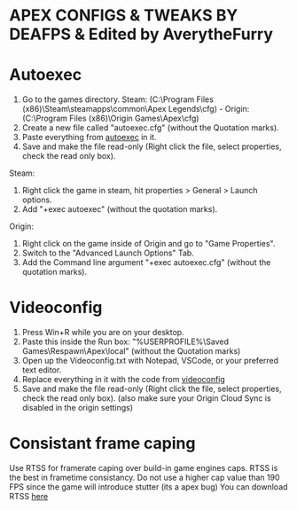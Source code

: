 # APEX CONFIGS & TWEAKS BY DEAFPS & Edited by AverytheFurry

# Autoexec
1. Go to the games directory. Steam: (C:\Program Files (x86)\Steam\steamapps\common\Apex Legends\cfg) - Origin: (C:\Program Files (x86)\Origin Games\Apex\cfg)
2. Create a new file called "autoexec.cfg" (without the Quotation marks).
3. Paste everything from [autoexec](https://raw.githubusercontent.com/AverytheFurry/apex-configs-by-deafps/master/autoexec.cfg) in it.
4. Save and make the file read-only (Right click the file, select properties, check the read only box).

Steam:
1. Right click the game in steam, hit properties > General > Launch options.
2. Add "+exec autoexec" (without the quotation marks).

Origin:
1. Right click on the game inside of Origin and go to "Game Properties".
2. Switch to the "Advanced Launch Options" Tab.
3. Add the Command line argument "+exec autoexec.cfg" (without the quotation marks).


# Videoconfig
1. Press Win+R while you are on your desktop.
2. Paste this inside the Run box: "%USERPROFILE%\Saved Games\Respawn\Apex\local" (without the Quotation marks)
3. Open up the Videoconfig.txt with Notepad, VSCode, or your preferred text editor.
4. Replace everything in it with the code from [videoconfig](https://raw.githubusercontent.com/AverytheFurry/apex-configs-by-deafps/master/videoconfig.txt)
5. Save and make the file read-only (Right click the file, select properties, check the read only box). (also make sure your Origin Cloud Sync is disabled in the origin settings)


# Consistant frame caping
Use RTSS for framerate caping over build-in game engines caps. RTSS is the best in frametime consistancy.
Do not use a higher cap value than 190 FPS since the game will introduce stutter (its a apex bug)
You can download RTSS [here](https://www.guru3d.com/files-details/rtss-rivatuner-statistics-server-download.html)
